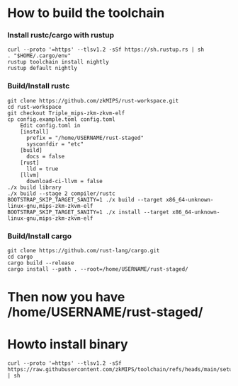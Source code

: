 # How to build the toolchain

### Install rustc/cargo with rustup

```
curl --proto '=https' --tlsv1.2 -sSf https://sh.rustup.rs | sh
. "$HOME/.cargo/env"
rustup toolchain install nightly
rustup default nightly
```

### Build/Install rustc

```
git clone https://github.com/zkMIPS/rust-workspace.git
cd rust-workspace
git checkout Triple_mips-zkm-zkvm-elf
cp config.example.toml config.toml
    Edit config.toml in 
    [install]
      prefix = "/home/USERNAME/rust-staged"
      sysconfdir = "etc"
    [build]
      docs = false
    [rust]
      lld = true
    [llvm]
      download-ci-llvm = false
./x build library
./x build --stage 2 compiler/rustc
BOOTSTRAP_SKIP_TARGET_SANITY=1 ./x build --target x86_64-unknown-linux-gnu,mips-zkm-zkvm-elf
BOOTSTRAP_SKIP_TARGET_SANITY=1 ./x install --target x86_64-unknown-linux-gnu,mips-zkm-zkvm-elf
```

### Build/Install cargo
```
git clone https://github.com/rust-lang/cargo.git
cd cargo
cargo build --release
cargo install --path . --root=/home/USERNAME/rust-staged/
```


# Then now you have /home/USERNAME/rust-staged/


# Howto install binary
```
curl --proto '=https' --tlsv1.2 -sSf https://raw.githubusercontent.com/zkMIPS/toolchain/refs/heads/main/setup.sh | sh
```

